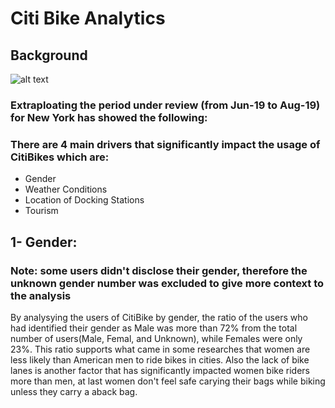 # Citi Bike Analytics

## Background


![alt text](https://cdn.vox-cdn.com/thumbor/9xMnoERlzWNChnmhlq3rsdnDfIQ=/0x0:2000x1333/1200x800/filters:focal(808x551:1128x871)/cdn.vox-cdn.com/uploads/chorus_image/image/64744160/170920_14_05_28_5DS_6462.0.jpg)

### Extraploating the period under review (from Jun-19 to Aug-19) for New York has showed the following:

### There are 4 main drivers that significantly impact the usage of CitiBikes which are:

* Gender
* Weather Conditions
* Location of Docking Stations
* Tourism


## 1- Gender:
### Note: some users didn't disclose their gender, therefore the unknown gender number was excluded to give more context to the analysis

By analysying the users of CitiBike by gender, the ratio of the users who had identified their gender as Male was more than 72% from the total number of users(Male, Femal, and Unknown), while Females were only 23%. This ratio supports what came in some researches that women are less likely than American men to ride bikes in cities. Also the lack of bike lanes is another factor that has significantly impacted women bike riders more than men, at last women don't feel safe carying their bags while biking unless they carry a aback bag.

